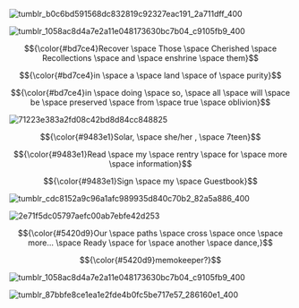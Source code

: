 
![tumblr_b0c6bd591568dc832819c92327eac191_2a711dff_400](https://github.com/interstellar-Journey/interstellar-journey/assets/143153577/ff223681-3be0-4095-9a37-535f77e871b4)


![tumblr_1058ac8d4a7e2a11e048173630bc7b04_c9105fb9_400](https://github.com/interstellar-Journey/interstellar-journey/assets/143153577/15f121dc-638f-4760-a5c3-988a886faa06)

$${\color{#bd7ce4}Recover \space Those \space Cherished \space Recollections \space and \space enshrine \space them}$$

$${\color{#bd7ce4}in \space a \space land \space of \space purity}$$

$${\color{#bd7ce4}in \space doing \space so, \space all \space will \space be \space preserved \space from \space true \space oblivion}$$


![71223e383a2fd08c42bd8d84cc848825](https://github.com/interstellar-Journey/interstellar-journey/assets/143153577/81941ab3-56ba-4bcf-a807-498e0f907752)

<p align="center">
$${\color{#9483e1}Solar, \space she/her , \space 7teen}$$
</p>

$${\color{#9483e1}Read \space my \space rentry \space for \space more \space information}$$

$${\color{#9483e1}Sign \space my \space Guestbook}$$

![tumblr_cdc8152a9c96a1afc989935d840c70b2_82a5a886_400](https://github.com/interstellar-Journey/interstellar-journey/assets/143153577/8537b38b-bdb1-4951-b49d-af9a6be8d785)

![2e71f5dc05797aefc00ab7ebfe42d253](https://github.com/interstellar-Journey/interstellar-journey/assets/143153577/b6c43e68-65bd-4a67-8b3d-8e9925254f69)

$${\color{#5420d9}Our \space paths \space cross \space once \space more... \space Ready \space for \space another \space dance,}$$

$${\color{#5420d9}memokeeper?}$$

![tumblr_1058ac8d4a7e2a11e048173630bc7b04_c9105fb9_400](https://github.com/interstellar-Journey/interstellar-journey/assets/143153577/15f121dc-638f-4760-a5c3-988a886faa06)



![tumblr_87bbfe8ce1ea1e2fde4b0fc5be717e57_286160e1_400](https://github.com/interstellar-Journey/interstellar-journey/assets/143153577/8982fe80-bd9c-456d-8a2e-e056189483e9)

